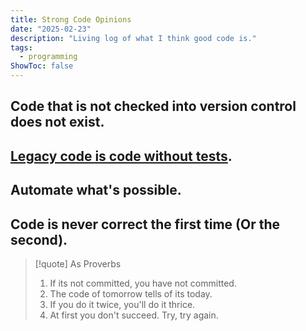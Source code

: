 ```yaml
---
title: Strong Code Opinions
date: "2025-02-23"
description: "Living log of what I think good code is."
tags:
  - programming
ShowToc: false
---
```


## Code that is not checked into version control does not exist.
## [Legacy code is code without tests](https://understandlegacycode.com/blog/what-is-legacy-code-is-it-code-without-tests/).
## Automate what's possible.
## Code is never correct the first time (Or the second).

> [!quote] As Proverbs
> 1. If its not committed, you have not committed.
> 2. The code of tomorrow tells of its today.
> 3. If you do it twice, you'll do it thrice.
> 4. At first you don't succeed. Try, try again.



